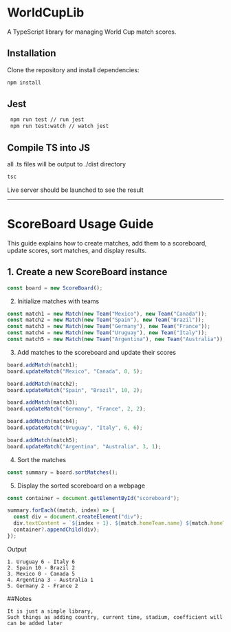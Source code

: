 # WorldCupLib

A TypeScript library for managing World Cup match scores.

## Installation

Clone the repository and install dependencies:

```bash
npm install
```

## Jest

```bash
 npm run test // run jest
 npm run test:watch // watch jest
```

## Compile TS into JS

all .ts files will be output to ./dist directory

```bash
tsc
```

Live server should be launched to see the result

---

# ScoreBoard Usage Guide

This guide explains how to create matches, add them to a scoreboard, update scores, sort matches, and display results.

## 1. Create a new ScoreBoard instance

```javascript
const board = new ScoreBoard();
```

2. Initialize matches with teams

```javascript
const match1 = new Match(new Team("Mexico"), new Team("Canada"));
const match2 = new Match(new Team("Spain"), new Team("Brazil"));
const match3 = new Match(new Team("Germany"), new Team("France"));
const match4 = new Match(new Team("Uruguay"), new Team("Italy"));
const match5 = new Match(new Team("Argentina"), new Team("Australia"));
```

3. Add matches to the scoreboard and update their scores

```javascript
board.addMatch(match1);
board.updateMatch("Mexico", "Canada", 0, 5);

board.addMatch(match2);
board.updateMatch("Spain", "Brazil", 10, 2);

board.addMatch(match3);
board.updateMatch("Germany", "France", 2, 2);

board.addMatch(match4);
board.updateMatch("Uruguay", "Italy", 6, 6);

board.addMatch(match5);
board.updateMatch("Argentina", "Australia", 3, 1);
```


4. Sort the matches
```javascript
const summary = board.sortMatches();
```

5. Display the sorted scoreboard on a webpage

```javascript
const container = document.getElementById("scoreboard");

summary.forEach((match, index) => {
  const div = document.createElement("div");
  div.textContent = `${index + 1}. ${match.homeTeam.name} ${match.homeTeamScore} - ${match.awayTeam.name} ${match.awayTeamScore}`;
  container?.appendChild(div);
});
```

Output
```
1. Uruguay 6 - Italy 6
2. Spain 10 - Brazil 2
3. Mexico 0 - Canada 5
4. Argentina 3 - Australia 1
5. Germany 2 - France 2

```

##Notes
```
It is just a simple library,
Such things as adding country, current time, stadium, coefficient will can be added later
```